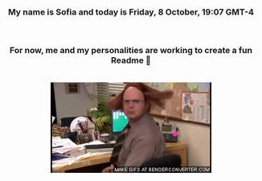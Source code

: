 


<div align="center">
<h3 >My name is Sofia and today is Friday, 8 October, 19:07 GMT-4</h3><br>
<h3 >For now, me and my personalities are working to create a fun Readme 👋
</h3><br>
<img src='img/dwight.gif' alt='working...'/>
</div>

